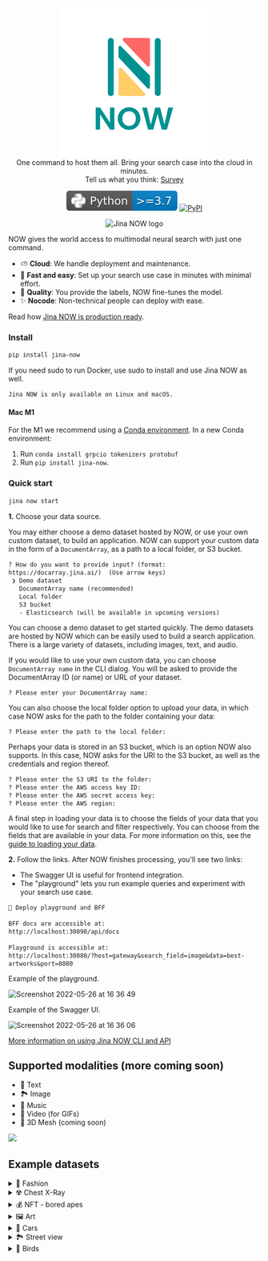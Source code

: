 <p align="center">

<img src="https://github.com/jina-ai/now/blob/main/docs/_static/logo-light.svg?raw=true" alt="Jina NOW logo" width="300px">  


<br>
One command to host them all. Bring your search case into the cloud in minutes. <br>
Tell us what you think: <a href="https://10sw1tcpld4.typeform.com/to/VTAyYRpR?utm_source=cli">Survey</a>
</p>

<p align=center>
<a href="https://pypi.org/project/jina-now/"><img src="https://github.com/jina-ai/jina/blob/master/.github/badges/python-badge.svg?raw=true" alt="Python 3.7 3.8 3.9 3.10" title="Jina NOW supports Python 3.7 and above"></a>
<a href="https://pypi.org/project/jina-now/"><img src="https://img.shields.io/pypi/v/jina-now?color=%23099cec&amp;label=PyPI&amp;logo=pypi&amp;logoColor=white" alt="PyPI"></a>
</p>


<p align="center">
<img src="https://user-images.githubusercontent.com/11627845/164569398-5ef22a41-e2e1-438a-88a5-2ac43ad9426d.gif" alt="Jina NOW logo" width="600px">

<!-- start elevator-pitch -->

NOW gives the world access to multimodal neural search with just one command.
 
- ⛅ **Cloud**: We handle deployment and maintenance.
- 🐎 **Fast and easy**: Set up your search use case in minutes with minimal effort.
- 🌈 **Quality**: You provide the labels, NOW fine-tunes the model.
- ✨ **Nocode**: Non-technical people can deploy with ease.

Read how [Jina NOW is production ready](docs/user-guides/production.md).

### Install

```bash
pip install jina-now
```

If you need sudo to run Docker, use sudo to install and use Jina NOW as well.

```{important}
Jina NOW is only available on Linux and macOS.
```

#### Mac M1

For the M1 we recommend using a [Conda environment](https://docs.jina.ai/get-started/install/troubleshooting/#on-mac-m1).
In a new Conda environment:

1. Run `conda install grpcio tokenizers protobuf`
2. Run `pip install jina-now`.

### Quick start
```bash
jina now start
```
**1.** Choose your data source. 

You may either choose a demo dataset hosted by NOW, or use your own custom dataset, to build an application.
NOW can support your custom data in the form of a `DocumentArray`, as a path to a local folder, or S3 bucket.

```commandline
? How do you want to provide input? (format: https://docarray.jina.ai/)  (Use arrow keys)
 ❯ Demo dataset
   DocumentArray name (recommended)
   Local folder
   S3 bucket
   - Elasticsearch (will be available in upcoming versions)
```

You can choose a demo dataset to get started quickly. The demo datasets are hosted by NOW which can be easily
used to build a search application. There is a large variety of datasets, including images, text, and audio.

If you would like to use your own custom data, you can choose `DocumentArray name` in the CLI dialog. You will be asked to provide the
DocumentArray ID (or name) or URL of your dataset.

```commandline
? Please enter your DocumentArray name:
```

You can also choose the local folder option to upload your data, in which case
NOW asks for the path to the folder containing your data:

```commandline
? Please enter the path to the local folder:
```

Perhaps your data is stored in an S3 bucket, which is an option NOW also supports. In this case,
NOW asks for the URI to the S3 bucket, as well as the credentials and region thereof.

```commandline
? Please enter the S3 URI to the folder:
? Please enter the AWS access key ID:
? Please enter the AWS secret access key:
? Please enter the AWS region:
```

A final step in loading your data is to choose the fields of your data that you would like to use for search and filter
respectively. You can choose from the fields that are available in your data. For more information on this, see the
[guide to loading your data](docs/user-guides/input_format.md).


**2.** Follow the links. After NOW finishes processing, you'll see two links:

- The Swagger UI is useful for frontend integration.
- The "playground" lets you run example queries and experiment with your search use case.

```commandline
🚀 Deploy playground and BFF

BFF docs are accessible at:
http://localhost:30090/api/docs

Playground is accessible at:
http://localhost:30080/?host=gateway&search_field=image&data=best-artworks&port=8080
```

Example of the playground.

<img width="350" alt="Screenshot 2022-05-26 at 16 36 49" src="https://user-images.githubusercontent.com/11627845/170511607-3fb810f7-a5aa-47cd-9f70-e6034a96b9fd.png">

Example of the Swagger UI.

<img width="350" alt="Screenshot 2022-05-26 at 16 36 06" src="https://user-images.githubusercontent.com/11627845/170511580-230d1e41-5e14-4623-adb6-3d4b2d400dc9.png">

[More information on using Jina NOW CLI and API](docs/user-guides/cli_api.md)

## Supported modalities (more coming soon)

- 📝 Text
- 🏞 Image
- 🥁 Music
- 🎥 Video (for GIFs)
- 🧊 3D Mesh (coming soon)

[![](https://user-images.githubusercontent.com/11627845/164571632-0e6a6c39-0137-413b-8287-21fc34785665.png)](https://www.youtube.com/watch?v=fdIaLP0ctpo)
</p>
  
## Example datasets

<details><summary>👕 Fashion</summary>
<img width="400" alt="image" src="https://user-images.githubusercontent.com/11627845/157079335-8f36fc73-d826-4c0a-b1f3-ed5d650a1af1.png">
</details>

<details><summary>☢️ Chest X-Ray</summary>
<img src="https://user-images.githubusercontent.com/11627845/157067695-59851a77-5c43-4f68-80c4-403fec850776.png" width="400">
</details>
  
<details><summary>💰 NFT - bored apes</summary>
<img src="https://user-images.githubusercontent.com/11627845/157019002-573cc101-e23b-4020-825c-f37ec66c6ccf.jpeg" width="400">
</details>
  
<details><summary>🖼 Art</summary>
<img width="400" alt="image" src="https://user-images.githubusercontent.com/11627845/157074453-721c0f2d-3f7d-4839-b6ff-bbccbdba2e5f.png">
</details>
  
<details><summary>🚗 Cars</summary>
<img width="400" alt="image" src="https://user-images.githubusercontent.com/11627845/157081047-792df6bd-544d-420c-b180-df824c802e73.png">
</details>
  
<details><summary>🏞 Street view</summary>
<img width="400" alt="image" src="https://user-images.githubusercontent.com/11627845/157087532-46ae36a2-c97f-45d7-9c3e-c624dcf6dc46.png">
</details>

<details><summary>🦆 Birds</summary>
<img width="400" alt="image" src="https://user-images.githubusercontent.com/11627845/157069954-615a5cb6-dda0-4a2f-9442-ea807ad4a8d5.png">
</details>

<!-- end elevator-pitch -->

